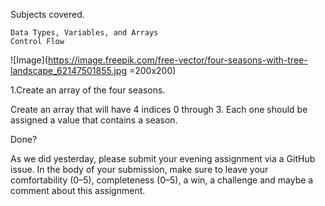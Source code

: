 Subjects covered.

	Data Types, Variables, and Arrays
	Control Flow

![Image](https://image.freepik.com/free-vector/four-seasons-with-tree-landscape_62147501855.jpg =200x200)

1.Create an array of the four seasons.

Create an array that will have 4 indices 0 through 3. 
Each one should be assigned a value that contains a season.


Done?

As we did yesterday, please submit your evening assignment via a GitHub issue. In the body of your submission, make sure to leave your comfortability (0–5), completeness (0–5), a win, a challenge and maybe a comment about this assignment.